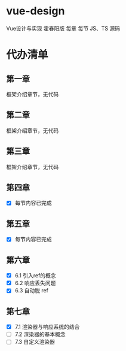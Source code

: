 # vue-design

Vue设计与实现 霍春阳版 每章 每节 JS、TS 源码

# 代办清单

## 第一章
框架介绍章节，无代码

## 第二章
框架介绍章节，无代码

## 第三章
框架介绍章节，无代码

## 第四章
- [x] 每节内容已完成

## 第五章
- [x] 每节内容已完成

## 第六章
- [x] 6.1 引入ref的概念 
- [x] 6.2 响应丢失问题
- [x] 6.3 自动脱 ref

## 第七章

- [x] 7.1 渲染器与响应系统的结合
- [ ] 7.2 渲染器的基本概念
- [ ] 7.3 自定义渲染器 